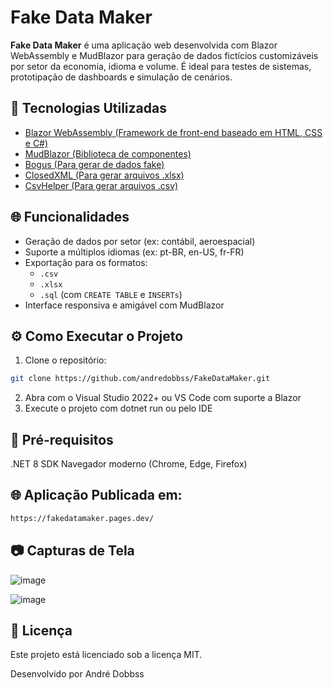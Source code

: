 # Fake Data Maker

**Fake Data Maker** é uma aplicação web desenvolvida com Blazor WebAssembly e MudBlazor para geração de dados fictícios customizáveis por setor da economia, idioma e volume. É ideal para testes de sistemas, prototipação de dashboards e simulação de cenários.

## 🔧 Tecnologias Utilizadas
- [Blazor WebAssembly (Framework de front-end baseado em HTML, CSS e C#)](https://dotnet.microsoft.com/en-us/apps/aspnet/web-apps/blazor)
- [MudBlazor (Biblioteca de componentes)](https://www.mudblazor.com/)
- [Bogus (Para gerar de dados fake)](https://github.com/bchavez/Bogus)
- [ClosedXML (Para gerar arquivos .xlsx)](https://docs.closedxml.io/en/latest/)
- [CsvHelper (Para gerar arquivos .csv)](https://joshclose.github.io/CsvHelper/)

## 🌐 Funcionalidades
- Geração de dados por setor (ex: contábil, aeroespacial)
- Suporte a múltiplos idiomas (ex: pt-BR, en-US, fr-FR)
- Exportação para os formatos:
  - `.csv`
  - `.xlsx`
  - `.sql` (com `CREATE TABLE` e `INSERTs`)
- Interface responsiva e amigável com MudBlazor

## ⚙️ Como Executar o Projeto
1. Clone o repositório:
```bash
git clone https://github.com/andredobbss/FakeDataMaker.git
```
2. Abra com o Visual Studio 2022+ ou VS Code com suporte a Blazor
3. Execute o projeto com dotnet run ou pelo IDE

## 🚨 Pré-requisitos
.NET 8 SDK
Navegador moderno (Chrome, Edge, Firefox)

## 🌐 Aplicação Publicada em:
```bash
https://fakedatamaker.pages.dev/
```

## 📷 Capturas de Tela

![image](https://github.com/user-attachments/assets/a67d9358-9d1d-437d-9a21-c9b0d68a7eee)

![image](https://github.com/user-attachments/assets/12bbe301-4729-46e1-9327-cc59c2d1b331)

## 📄 Licença
Este projeto está licenciado sob a licença MIT.

Desenvolvido por André Dobbss
